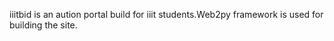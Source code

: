 iiitbid is an aution portal build for iiit students.Web2py framework is used for building the site.
